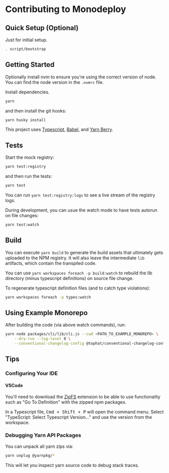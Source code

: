 # Contributing to Monodeploy

## Quick Setup (Optional)

Just for initial setup.

```sh
. script/bootstrap
```

## Getting Started

Optionally install nvm to ensure you're using the correct version of node. You can find the node version in the `.nvmrc` file.

Install dependencies.

```sh
yarn
```

and then install the git hooks:

```sh
yarn husky install
```

This project uses [Typescript](https://www.typescriptlang.org/), [Babel](https://babeljs.io/), and [Yarn Berry](https://yarnpkg.com/).

## Tests

Start the mock registry:

```sh
yarn test:registry
```

and then run the tests:

```sh
yarn test
```

You can run `yarn test:registry:logs` to see a live stream of the registry logs.

During development, you can usue the watch mode to have tests autorun on file changes:

```sh
yarn test:watch
```

## Build

You can execute `yarn build` to generate the build assets that ultimately gets uploaded to the NPM registry. It will also leave the intermediate `lib` artifacts, which contain the transpiled code.

You can use `yarn workspaces foreach -p build:watch` to rebuild the lib directory (minus typescript definitions) on source file change.

To regenerate typescript definition files (and to catch type violations):

```sh
yarn workspaces foreach -p types:watch
```

## Using Example Monorepo

After building the code (via above watch commands), run:

```sh
yarn node packages/cli/lib/cli.js --cwd <PATH_TO_EXAMPLE_MONOREPO> \
    --dry-run --log-level 0 \
    --conventional-changelog-config @tophat/conventional-changelog-config
```

## Tips

### Configuring Your IDE

#### VSCode

You'll need to download the [ZipFS](https://marketplace.visualstudio.com/items?itemName=arcanis.vscode-zipfs) extension to be able to use functionality such as "Go To Definition" with the zipped npm packages.

In a Typescript file, <kbd>Cmd + Shift + P</kbd> will open the command menu. Select "TypeScript: Select Typescript Version..." and use the version from the workspace.

### Debugging Yarn API Packages

You can unpack all yarn zips via:

```sh
yarn unplug @yarnpkg/*
```

This will let you inspect yarn source code to debug stack traces.
